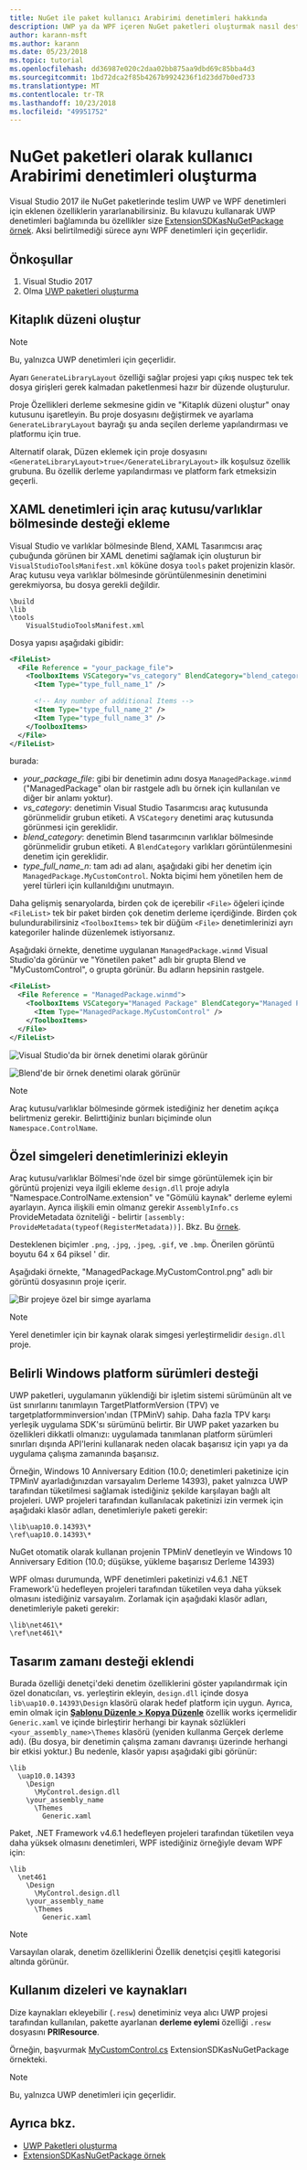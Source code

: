 ```yaml
---
title: NuGet ile paket kullanıcı Arabirimi denetimleri hakkında
description: UWP ya da WPF içeren NuGet paketleri oluşturmak nasıl destek dosyaları Visual Studio'da ve Blend'de tasarımcılarına ve gerekli meta veriler dahil olmak üzere denetler.
author: karann-msft
ms.author: karann
ms.date: 05/23/2018
ms.topic: tutorial
ms.openlocfilehash: dd36987e020c2daa02bb875aa9dbd69c85bba4d3
ms.sourcegitcommit: 1bd72dca2f85b4267b9924236f1d23dd7b0ed733
ms.translationtype: MT
ms.contentlocale: tr-TR
ms.lasthandoff: 10/23/2018
ms.locfileid: "49951752"
---
```

# <a name="creating-ui-controls-as-nuget-packages"></a>NuGet paketleri olarak kullanıcı Arabirimi denetimleri oluşturma

Visual Studio 2017 ile NuGet paketlerinde teslim UWP ve WPF denetimleri için eklenen özelliklerin yararlanabilirsiniz. Bu kılavuzu kullanarak UWP denetimleri bağlamında bu özellikler size [ExtensionSDKasNuGetPackage örnek](https://github.com/NuGet/Samples/tree/master/ExtensionSDKasNuGetPackage). Aksi belirtilmediği sürece aynı WPF denetimleri için geçerlidir.

## <a name="prerequisites"></a>Önkoşullar

1. Visual Studio 2017
1. Olma [UWP paketleri oluşturma](create-uwp-packages.md)

## <a name="generate-library-layout"></a>Kitaplık düzeni oluştur

> [!Note]
> Bu, yalnızca UWP denetimleri için geçerlidir.

Ayarı `GenerateLibraryLayout` özelliği sağlar projesi yapı çıkış nuspec tek tek dosya girişleri gerek kalmadan paketlenmesi hazır bir düzende oluşturulur.

Proje Özellikleri derleme sekmesine gidin ve "Kitaplık düzeni oluştur" onay kutusunu işaretleyin. Bu proje dosyasını değiştirmek ve ayarlama `GenerateLibraryLayout` bayrağı şu anda seçilen derleme yapılandırması ve platformu için true.

Alternatif olarak, Düzen eklemek için proje dosyasını `<GenerateLibraryLayout>true</GenerateLibraryLayout>` ilk koşulsuz özellik grubuna. Bu özellik derleme yapılandırması ve platform fark etmeksizin geçerli.

## <a name="add-toolboxassets-pane-support-for-xaml-controls"></a>XAML denetimleri için araç kutusu/varlıklar bölmesinde desteği ekleme

Visual Studio ve varlıklar bölmesinde Blend, XAML Tasarımcısı araç çubuğunda görünen bir XAML denetimi sağlamak için oluşturun bir `VisualStudioToolsManifest.xml` köküne dosya `tools` paket projenizin klasör. Araç kutusu veya varlıklar bölmesinde görüntülenmesinin denetimini gerekmiyorsa, bu dosya gerekli değildir.

    \build
    \lib
    \tools
        VisualStudioToolsManifest.xml

Dosya yapısı aşağıdaki gibidir:

```xml
<FileList>
  <File Reference = "your_package_file">
    <ToolboxItems VSCategory="vs_category" BlendCategory="blend_category">
      <Item Type="type_full_name_1" />

      <!-- Any number of additional Items -->
      <Item Type="type_full_name_2" />
      <Item Type="type_full_name_3" />
    </ToolboxItems>
  </File>
</FileList>
```

burada:

- *your_package_file*: gibi bir denetimin adını dosya `ManagedPackage.winmd` ("ManagedPackage" olan bir rastgele adlı bu örnek için kullanılan ve diğer bir anlamı yoktur).
- *vs_category*: denetimin Visual Studio Tasarımcısı araç kutusunda görünmelidir grubun etiketi. A `VSCategory` denetimi araç kutusunda görünmesi için gereklidir.
- *blend_category*: denetimin Blend tasarımcının varlıklar bölmesinde görünmelidir grubun etiketi. A `BlendCategory` varlıkları görüntülenmesini denetim için gereklidir.
- *type_full_name_n*: tam adı ad alanı, aşağıdaki gibi her denetim için `ManagedPackage.MyCustomControl`. Nokta biçimi hem yönetilen hem de yerel türleri için kullanıldığını unutmayın.

Daha gelişmiş senaryolarda, birden çok de içerebilir `<File>` öğeleri içinde `<FileList>` tek bir paket birden çok denetim derleme içerdiğinde. Birden çok bulundurabilirsiniz `<ToolboxItems>` tek bir düğüm `<File>` denetimlerinizi ayrı kategoriler halinde düzenlemek istiyorsanız.

Aşağıdaki örnekte, denetime uygulanan `ManagedPackage.winmd` Visual Studio'da görünür ve "Yönetilen paket" adlı bir grupta Blend ve "MyCustomControl", o grupta görünür. Bu adların hepsinin rastgele.

```xml
<FileList>
  <File Reference = "ManagedPackage.winmd">
    <ToolboxItems VSCategory="Managed Package" BlendCategory="Managed Package">
      <Item Type="ManagedPackage.MyCustomControl" />
    </ToolboxItems>
  </File>
</FileList>
```

![Visual Studio'da bir örnek denetimi olarak görünür](media/UWP-control-vs-toolbox.png)

![Blend'de bir örnek denetimi olarak görünür](media/UWP-control-blend-assets.png)

> [!Note]
> Araç kutusu/varlıklar bölmesinde görmek istediğiniz her denetim açıkça belirtmeniz gerekir. Belirttiğiniz bunları biçiminde olun `Namespace.ControlName`.

## <a name="add-custom-icons-to-your-controls"></a>Özel simgeleri denetimlerinizi ekleyin

Araç kutusu/varlıklar Bölmesi'nde özel bir simge görüntülemek için bir görüntü projenizi veya ilgili ekleme `design.dll` proje adıyla "Namespace.ControlName.extension" ve "Gömülü kaynak" derleme eylemi ayarlayın. Ayrıca ilişkili emin olmanız gerekir `AssemblyInfo.cs` ProvideMetadata özniteliği - belirtir `[assembly: ProvideMetadata(typeof(RegisterMetadata))]`. Bkz. Bu [örnek](https://github.com/NuGet/Samples/blob/master/ExtensionSDKasNuGetPackage/NativePackage.Design/Properties/AssemblyInfo.cs#L20).

Desteklenen biçimler `.png`, `.jpg`, `.jpeg`, `.gif`, ve `.bmp`. Önerilen görüntü boyutu 64 x 64 piksel ' dir.

Aşağıdaki örnekte, "ManagedPackage.MyCustomControl.png" adlı bir görüntü dosyasının proje içerir.

![Bir projeye özel bir simge ayarlama](media/UWP-control-custom-icon.png)

> [!Note]
> Yerel denetimler için bir kaynak olarak simgesi yerleştirmelidir `design.dll` proje.

## <a name="support-specific-windows-platform-versions"></a>Belirli Windows platform sürümleri desteği

UWP paketleri, uygulamanın yüklendiği bir işletim sistemi sürümünün alt ve üst sınırlarını tanımlayın TargetPlatformVersion (TPV) ve targetplatformminversion'ından (TPMinV) sahip. Daha fazla TPV karşı yerleşik uygulama SDK'sı sürümünü belirtir. Bir UWP paket yazarken bu özellikleri dikkatli olmanızı: uygulamada tanımlanan platform sürümleri sınırları dışında API'lerini kullanarak neden olacak başarısız için yapı ya da uygulama çalışma zamanında başarısız.

Örneğin, Windows 10 Anniversary Edition (10.0; denetimleri paketinize için TPMinV ayarladığınızdan varsayalım Derleme 14393), paket yalnızca UWP tarafından tüketilmesi sağlamak istediğiniz şekilde karşılayan bağlı alt projeleri. UWP projeleri tarafından kullanılacak paketinizi izin vermek için aşağıdaki klasör adları, denetimleriyle paketi gerekir:

    \lib\uap10.0.14393\*
    \ref\uap10.0.14393\*

NuGet otomatik olarak kullanan projenin TPMinV denetleyin ve Windows 10 Anniversary Edition (10.0; düşükse, yükleme başarısız Derleme 14393)

WPF olması durumunda, WPF denetimleri paketinizi v4.6.1 .NET Framework'ü hedefleyen projeleri tarafından tüketilen veya daha yüksek olmasını istediğiniz varsayalım. Zorlamak için aşağıdaki klasör adları, denetimleriyle paketi gerekir:

    \lib\net461\*
    \ref\net461\*

## <a name="add-design-time-support"></a>Tasarım zamanı desteği eklendi

Burada özelliği denetçi'deki denetim özelliklerini göster yapılandırmak için özel donatıcıları, vs. yerleştirin ekleyin, `design.dll` içinde dosya `lib\uap10.0.14393\Design` klasörü olarak hedef platform için uygun. Ayrıca, emin olmak için **[Şablonu Düzenle > Kopya Düzenle](/windows/uwp/controls-and-patterns/xaml-styles#modify-the-default-system-styles)** özellik works içermelidir `Generic.xaml` ve içinde birleştirir herhangi bir kaynak sözlükleri `<your_assembly_name>\Themes` klasörü (yeniden kullanma Gerçek derleme adı). (Bu dosya, bir denetimin çalışma zamanı davranışı üzerinde herhangi bir etkisi yoktur.) Bu nedenle, klasör yapısı aşağıdaki gibi görünür:

    \lib
      \uap10.0.14393
        \Design
          \MyControl.design.dll
        \your_assembly_name
          \Themes
            Generic.xaml


Paket, .NET Framework v4.6.1 hedefleyen projeleri tarafından tüketilen veya daha yüksek olmasını denetimleri, WPF istediğiniz örneğiyle devam WPF için:

    \lib
      \net461
        \Design
          \MyControl.design.dll
        \your_assembly_name
          \Themes
            Generic.xaml

> [!Note]
> Varsayılan olarak, denetim özelliklerini Özellik denetçisi çeşitli kategorisi altında görünür.

## <a name="use-strings-and-resources"></a>Kullanım dizeleri ve kaynakları

Dize kaynakları ekleyebilir (`.resw`) denetiminiz veya alıcı UWP projesi tarafından kullanılan, pakette ayarlanan **derleme eylemi** özelliği `.resw` dosyasını **PRIResource**.

Örneğin, başvurmak [MyCustomControl.cs](https://github.com/NuGet/Samples/blob/master/ExtensionSDKasNuGetPackage/ManagedPackage/MyCustomControl.cs) ExtensionSDKasNuGetPackage örnekteki.

> [!Note]
> Bu, yalnızca UWP denetimleri için geçerlidir.

## <a name="see-also"></a>Ayrıca bkz.

- [UWP Paketleri oluşturma](create-uwp-packages.md)
- [ExtensionSDKasNuGetPackage örnek](https://github.com/NuGet/Samples/tree/master/ExtensionSDKasNuGetPackage)
